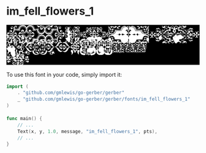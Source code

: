 # im_fell_flowers_1

![im_fell_flowers_1](im_fell_flowers_1.png)

To use this font in your code, simply import it:

```go
import (
	. "github.com/gmlewis/go-gerber/gerber"
	_ "github.com/gmlewis/go-gerber/gerber/fonts/im_fell_flowers_1"
)

func main() {
	// ...
	Text(x, y, 1.0, message, "im_fell_flowers_1", pts),
	// ...
}
```
